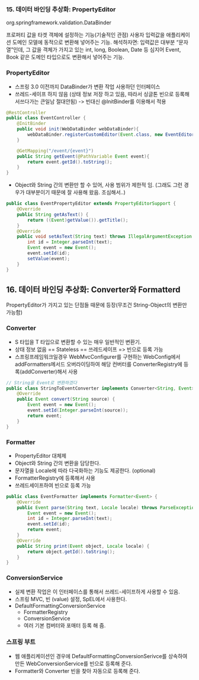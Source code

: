 ### 15. 데이터 바인딩 추상화: PropertyEditor
org.springframework.validation.DataBinder

프로퍼티 값을 타겟 객체에 설정하는 기능(기술적인 관점)
사용자 입력값을 애플리케이션 도메인 모델에 동적으로 변환해 넣어주는 기능.
해석하자면: 입력값은 대부분 “문자열”인데, 그 값을 객체가 가지고 있는 int, long, Boolean, Date 등 심지어 Event, Book 같은 도메인 타입으로도 변환해서 넣어주는 기능.

### PropertyEditor
- 스프링 3.0 이전까지 DataBinder가 변환 작업 사용하던 인터페이스
- 쓰레드-세이프 하지 않음 (상태 정보 저장 하고 있음, 따라서 싱글톤 빈으로 등록해서쓰다가는 큰일남 절대안됨) -> 빈대신 @InitBinder를 이용해서 적용  
~~~java
@RestController
public class EventController {
	@InitBinder
	public void init(WebDataBinder webDataBinder){
		webDataBinder.registerCustomEditor(Event.class, new EventEditor());
	}

	@GetMapping("/event/{event}")
	public String getEvent(@PathVariable Event event){
		return event.getId().toString();
	}
}
~~~  
- Object와 String 간의 변환만 할 수 있어, 사용 범위가 제한적 임. (그래도 그런 경우가 대부분이기 때문에 잘 사용해 왔음. 조심해서..)

~~~java
public class EventPropertyEditor extends PropertyEditorSupport {
	@Override
	public String getAsText() {
		return ((Event)getValue()).getTitle();
	}
	@Override
	public void setAsText(String text) throws IllegalArgumentException {
		int id = Integer.parseInt(text);	
		Event event = new Event();
		event.setId(id);
		setValue(event);
	}
}
~~~



## 16. 데이터 바인딩 추상화: Converter와 Formatterd
PropertyEditor가 가지고 있는 단점들 때문에 등장(무조건 String-Object의 변환만 가능함)  

### Converter
- S 타입을 T 타입으로 변환할 수 있는 매우 일반적인 변환기.
- 상태 정보 없음 == Stateless == 쓰레드세이프 => 빈으로 등록 가능
- 스프링프레임워크일경우 WebMvcConfigurer를 구현하는 WebConfig에서 addFormatters메서드 오버라이딩하여 해당 컨버터를 ConverterRegistry에 등록(addConverter)해서 사용
~~~java
// String을 Event로 변환하겠다
public class StringToEventConverter implements Converter<String, Event> {
	@Override
	public Event convert(String source) {
		Event event = new Event();
		event.setId(Integer.parseInt(source));
		return event;
	}
}
~~~

### Formatter
- PropertyEditor 대체제
- Object와 String 간의 변환을 담당한다.
- 문자열을 Locale에 따라 다국화하는 기능도 제공한다. (optional)
- FormatterRegistry에 등록해서 사용
- 쓰레드세이프하여 빈으로 등록 가능
~~~java
public class EventFormatter implements Formatter<Event> {
	@Override
	public Event parse(String text, Locale locale) throws ParseException {
		Event event = new Event();
		int id = Integer.parseInt(text);
		event.setId(id);
		return event;
	}
	@Override
	public String print(Event object, Locale locale) {
		return object.getId().toString();
	}
}
~~~

### ConversionService
- 실제 변환 작업은 이 인터페이스를 통해서 쓰레드-세이프하게 사용할 수 있음.
- 스프링 MVC, 빈 (value) 설정, SpEL에서 사용한다.
- DefaultFormattingConversionService
	- FormatterRegistry
	- ConversionService
	- 여러 기본 컴버터와 포매터 등록 해 줌.

### 스프링 부트
- 웹 애플리케이션인 경우에 DefaultFormattingConversionSerivce를 상속하여 만든 WebConversionService를 빈으로 등록해 준다.
- Formatter와 Converter 빈을 찾아 자동으로 등록해 준다.